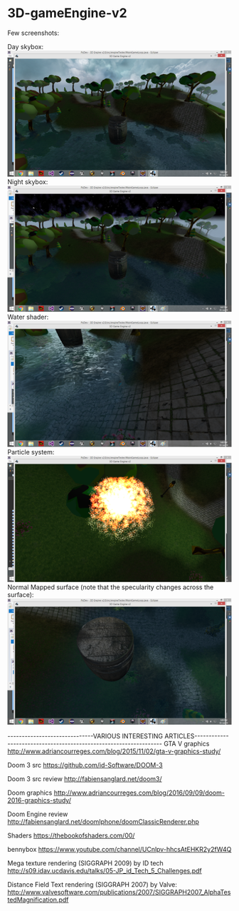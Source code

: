 # 3D-gameEngine-v2
Few screenshots:


Day skybox:
![Screenshot](https://github.com/manas96/3D-gameEngine-v2/blob/master/src/skybox1.png)
Night skybox:
![Screenshot](https://github.com/manas96/3D-gameEngine-v2/blob/master/src/skybox2.png)
Water shader:
![Screenshot](https://github.com/manas96/3D-gameEngine-v2/blob/master/src/waterShader.png)
Particle system:
![Screenshot](https://github.com/manas96/3D-gameEngine-v2/blob/master/src/particlesystem.png)
Normal Mapped surface (note that the specularity changes across the surface):
![Screenshot](https://github.com/manas96/3D-gameEngine-v2/blob/master/src/normalMap.png)

























------------------------------VARIOUS INTERESTING ARTICLES------------------------------------------------------------------
GTA V graphics
http://www.adriancourreges.com/blog/2015/11/02/gta-v-graphics-study/

Doom 3 src
https://github.com/id-Software/DOOM-3

Doom 3 src review
http://fabiensanglard.net/doom3/


Doom graphics
http://www.adriancourreges.com/blog/2016/09/09/doom-2016-graphics-study/

Doom Engine review
http://fabiensanglard.net/doomIphone/doomClassicRenderer.php


Shaders
https://thebookofshaders.com/00/

bennybox
https://www.youtube.com/channel/UCnlpv-hhcsAtEHKR2y2fW4Q

Mega texture rendering (SIGGRAPH 2009) by ID tech
http://s09.idav.ucdavis.edu/talks/05-JP_id_Tech_5_Challenges.pdf

Distance Field Text rendering (SIGGRAPH 2007) by Valve:
http://www.valvesoftware.com/publications/2007/SIGGRAPH2007_AlphaTestedMagnification.pdf
